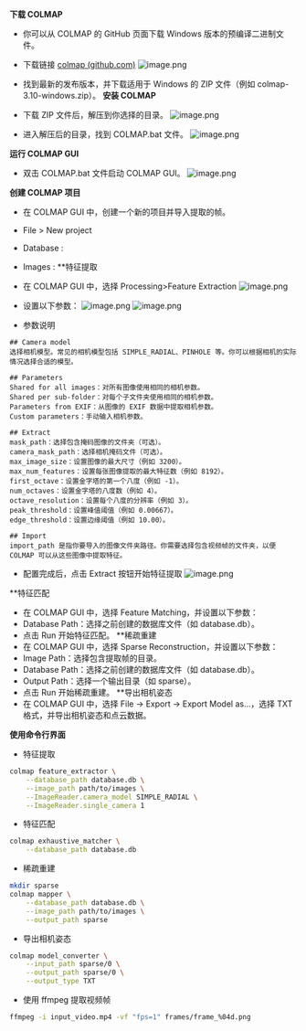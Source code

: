 **下载 COLMAP**
- 你可以从 COLMAP 的 GitHub 页面下载 Windows 版本的预编译二进制文件。
- 下载链接 [colmap (github.com)](https://github.com/colmap/colmap/releases)
  ![image.png](https://pic-1255826935.cos.ap-guangzhou.myqcloud.com/202409222331310.png)

- 找到最新的发布版本，并下载适用于 Windows 的 ZIP 文件（例如 colmap-3.10-windows.zip）。
**安装 COLMAP**
- 下载 ZIP 文件后，解压到你选择的目录。
  ![image.png](https://pic-1255826935.cos.ap-guangzhou.myqcloud.com/202409222331341.png)

- 进入解压后的目录，找到 COLMAP.bat 文件。
  ![image.png](https://pic-1255826935.cos.ap-guangzhou.myqcloud.com/202409222332936.png)

**运行 COLMAP GUI**
- 双击 COLMAP.bat 文件启动 COLMAP GUI。
  ![image.png](https://pic-1255826935.cos.ap-guangzhou.myqcloud.com/202409222332400.png)

**创建 COLMAP 项目**
- 在 COLMAP GUI 中，创建一个新的项目并导入提取的帧。
- File > New project
- Database :
- Images :
  **特征提取
- 在 COLMAP GUI 中，选择 Processing>Feature Extraction
  ![image.png](https://pic-1255826935.cos.ap-guangzhou.myqcloud.com/202409222343377.png)
- 设置以下参数：
  ![image.png](https://pic-1255826935.cos.ap-guangzhou.myqcloud.com/202409222343954.png)
  ![image.png](https://pic-1255826935.cos.ap-guangzhou.myqcloud.com/202409222347201.png)

- 参数说明
```
## Camera model
选择相机模型。常见的相机模型包括 SIMPLE_RADIAL、PINHOLE 等。你可以根据相机的实际情况选择合适的模型。

## Parameters
Shared for all images：对所有图像使用相同的相机参数。
Shared per sub-folder：对每个子文件夹使用相同的相机参数。
Parameters from EXIF：从图像的 EXIF 数据中提取相机参数。
Custom parameters：手动输入相机参数。

## Extract
mask_path：选择包含掩码图像的文件夹（可选）。
camera_mask_path：选择相机掩码文件（可选）。
max_image_size：设置图像的最大尺寸（例如 3200）。
max_num_features：设置每张图像提取的最大特征数（例如 8192）。
first_octave：设置金字塔的第一个八度（例如 -1）。
num_octaves：设置金字塔的八度数（例如 4）。
octave_resolution：设置每个八度的分辨率（例如 3）。
peak_threshold：设置峰值阈值（例如 0.00667）。
edge_threshold：设置边缘阈值（例如 10.00）。

## Import
import_path 是指你要导入的图像文件夹路径。你需要选择包含视频帧的文件夹，以便 COLMAP 可以从这些图像中提取特征。
```

- 配置完成后，点击 Extract 按钮开始特征提取
  ![image.png](https://pic-1255826935.cos.ap-guangzhou.myqcloud.com/202409222351840.png)

**特征匹配
- 在 COLMAP GUI 中，选择 Feature Matching，并设置以下参数：
- Database Path：选择之前创建的数据库文件（如 database.db）。
- 点击 Run 开始特征匹配。
  **稀疏重建
- 在 COLMAP GUI 中，选择 Sparse Reconstruction，并设置以下参数：
- Image Path：选择包含提取帧的目录。
- Database Path：选择之前创建的数据库文件（如 database.db）。
- Output Path：选择一个输出目录（如 sparse）。
- 点击 Run 开始稀疏重建。
  **导出相机姿态
- 在 COLMAP GUI 中，选择 File -> Export -> Export Model as...，选择 TXT 格式，并导出相机姿态和点云数据。


**使用命令行界面**
- 特征提取
```bash
colmap feature_extractor \
    --database_path database.db \
    --image_path path/to/images \
    --ImageReader.camera_model SIMPLE_RADIAL \
    --ImageReader.single_camera 1
```
- 特征匹配
```bash
colmap exhaustive_matcher \
    --database_path database.db
```
- 稀疏重建
```bash
mkdir sparse
colmap mapper \
    --database_path database.db \
    --image_path path/to/images \
    --output_path sparse
```
- 导出相机姿态
```bash
colmap model_converter \
    --input_path sparse/0 \
    --output_path sparse/0 \
    --output_type TXT
```
- 使用 ffmpeg 提取视频帧
```bash
ffmpeg -i input_video.mp4 -vf "fps=1" frames/frame_%04d.png
```